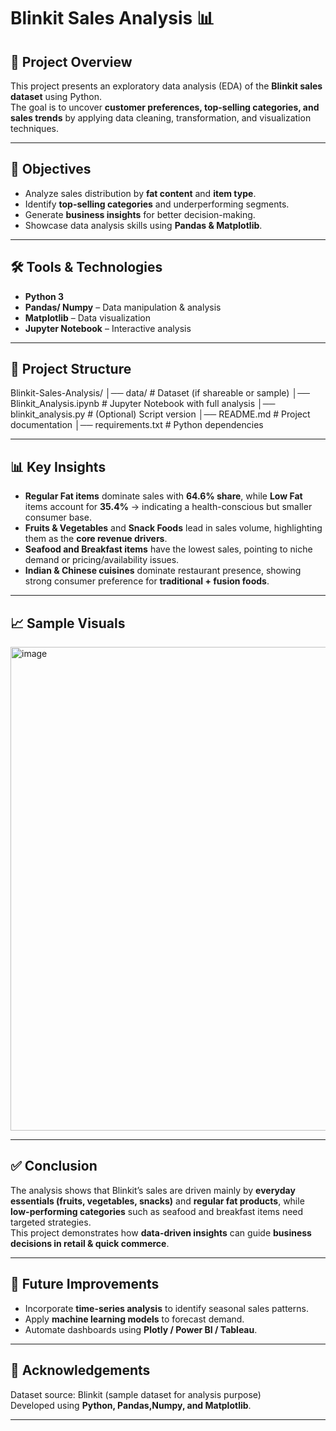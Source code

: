 # Blinkit Sales Analysis 📊

## 📌 Project Overview
This project presents an exploratory data analysis (EDA) of the **Blinkit sales dataset** using Python.  
The goal is to uncover **customer preferences, top-selling categories, and sales trends** by applying data cleaning, transformation, and visualization techniques.  

---

## 🎯 Objectives
- Analyze sales distribution by **fat content** and **item type**.  
- Identify **top-selling categories** and underperforming segments.  
- Generate **business insights** for better decision-making.  
- Showcase data analysis skills using **Pandas & Matplotlib**.  

---

## 🛠️ Tools & Technologies
- **Python 3**  
- **Pandas/ Numpy** – Data manipulation & analysis  
- **Matplotlib** – Data visualization  
- **Jupyter Notebook** – Interactive analysis  

---

## 📂 Project Structure
Blinkit-Sales-Analysis/
│── data/ # Dataset (if shareable or sample)
│── Blinkit_Analysis.ipynb # Jupyter Notebook with full analysis
│── blinkit_analysis.py # (Optional) Script version
│── README.md # Project documentation
│── requirements.txt # Python dependencies

---

## 📊 Key Insights
- **Regular Fat items** dominate sales with **64.6% share**, while **Low Fat** items account for **35.4%** → indicating a health-conscious but smaller consumer base.  
- **Fruits & Vegetables** and **Snack Foods** lead in sales volume, highlighting them as the **core revenue drivers**.  
- **Seafood and Breakfast items** have the lowest sales, pointing to niche demand or pricing/availability issues.  
- **Indian & Chinese cuisines** dominate restaurant presence, showing strong consumer preference for **traditional + fusion foods**.  

---

## 📈 Sample Visuals
<img width="1657" height="774" alt="image" src="https://github.com/user-attachments/assets/503de13c-2f3a-4d9e-88c9-a5573af227b0" />


---

## ✅ Conclusion
The analysis shows that Blinkit’s sales are driven mainly by **everyday essentials (fruits, vegetables, snacks)** and **regular fat products**, while **low-performing categories** such as seafood and breakfast items need targeted strategies.  
This project demonstrates how **data-driven insights** can guide **business decisions in retail & quick commerce**.  

---

## 🚀 Future Improvements
- Incorporate **time-series analysis** to identify seasonal sales patterns.  
- Apply **machine learning models** to forecast demand.  
- Automate dashboards using **Plotly / Power BI / Tableau**.  

---

## 🙌 Acknowledgements
Dataset source: Blinkit (sample dataset for analysis purpose)  
Developed using **Python, Pandas,Numpy, and Matplotlib**.  

---


